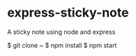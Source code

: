# express-sticky-note
A sticky note using node and express

$ git clone ~
$ npm install
$ npm start
